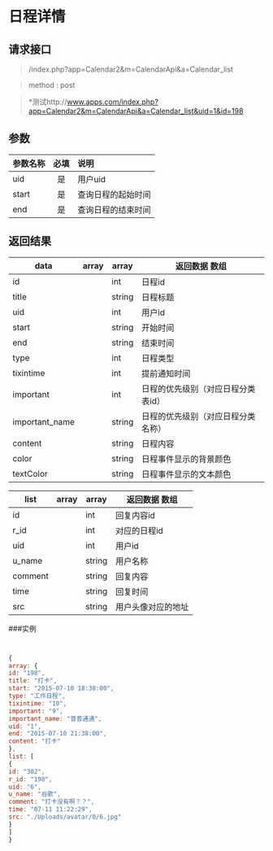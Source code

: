 # 日程详情
## 请求接口 

> /index.php?app=Calendar2&m=CalendarApi&a=Calendar_list

>  method : post

> *测试http://www.apps.com/index.php?app=Calendar2&m=CalendarApi&a=Calendar_list&uid=1&id=198
## 参数

| 参数名称      |    必填 | 说明  |
| :-------- | :--------:| :-- |
|uid| 是| 用户uid  |
| start| 是 | 查询日程的起始时间|
| end| 是 | 查询日程的结束时间|

## 返回结果

|data|array | array | 返回数据 数组|
|----|----|----|-----|
|id| |int|日程id|
|title||string|日程标题|
|uid||int|用户id|
|start||string|开始时间|
|end||string|结束时间|
|type  ||int|日程类型|
|tixintime|  |int|提前通知时间|
|important|  |int|日程的优先级别（对应日程分类表id）|
|important_name|  |string|日程的优先级别（对应日程分类名称）|
|content|  |string|日程内容|
|color|  |string|日程事件显示的背景颜色|
|textColor|  |string|日程事件显示的文本颜色|


|list|array | array | 返回数据 数组|
|----|----|----|-----|
|id| |int|回复内容id|
|r_id| |int|对应的日程id|
|uid||int|用户id|
|u_name||string|用户名称|
|comment||string|回复内容|
|time||string|回复时间|
|src||string|用户头像对应的地址|




###实例
``` javascript


{
array: {
id: "198",
title: "打卡",
start: "2015-07-10 18:38:00",
type: "工作日程",
tixintime: "10",
important: "9",
important_name: "普普通通",
uid: "1",
end: "2015-07-10 21:38:00",
content: "打卡"
},
list: [
{
id: "302",
r_id: "198",
uid: "6",
u_name: "谷歌",
comment: "打卡没有啊？？",
time: "07-11 11:22:29",
src: "./Uploads/avatar/0/6.jpg"
}
]
}
